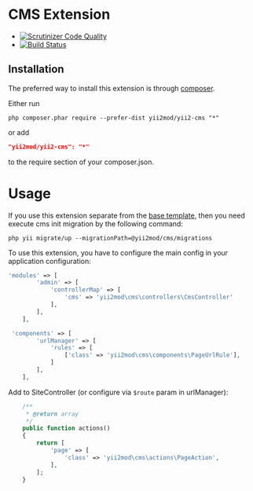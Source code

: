 CMS Extension
========================
* [![Scrutinizer Code Quality](https://scrutinizer-ci.com/g/yii2mod/yii2-cms/badges/quality-score.png?b=master)](https://scrutinizer-ci.com/g/yii2mod/yii2-cms/?branch=master) 
* [![Build Status](https://scrutinizer-ci.com/g/yii2mod/yii2-cms/badges/build.png?b=master)](https://scrutinizer-ci.com/g/yii2mod/yii2-cms/build-status/master)


Installation
------------

The preferred way to install this extension is through [composer](http://getcomposer.org/download/).

Either run

```
php composer.phar require --prefer-dist yii2mod/yii2-cms "*"
```

or add

```json
"yii2mod/yii2-cms": "*"
```

to the require section of your composer.json.


Usage
======================================
If you use this extension separate from the [base template](https://github.com/yii2mod/base), then you need execute cms init migration by the following command: 
```
php yii migrate/up --migrationPath=@yii2mod/cms/migrations
```

To use this extension, you have to configure the main config in your application configuration:
```php
'modules' => [
        'admin' => [
            'controllerMap' => [
                'cms' => 'yii2mod\cms\controllers\CmsController'
            ],
        ],
    ],
```

```php
 'components' => [
        'urlManager' => [
            'rules' => [
                ['class' => 'yii2mod\cms\components\PageUrlRule'],
            ]
        ],
    ],
```
Add to SiteController (or configure via `$route` param in urlManager):
```php
    /**
     * @return array
     */
    public function actions()
    {
        return [
            'page' => [
                'class' => 'yii2mod\cms\actions\PageAction',
            ],
        ];
    }
```
